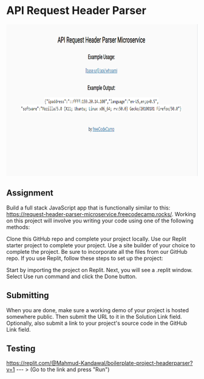# API Request Header Parser

<img src = "images/header.png" height = 400 width = 750> 

## Assignment

Build a full stack JavaScript app that is functionally similar to this: https://request-header-parser-microservice.freecodecamp.rocks/. Working on this project will involve you writing your code using one of the following methods:

Clone this GitHub repo and complete your project locally.
Use our Replit starter project to complete your project.
Use a site builder of your choice to complete the project. Be sure to incorporate all the files from our GitHub repo.
If you use Replit, follow these steps to set up the project:

Start by importing the project on Replit.
Next, you will see a .replit window.
Select Use run command and click the Done button.

## Submitting

When you are done, make sure a working demo of your project is hosted somewhere public. Then submit the URL to it in the Solution Link field. Optionally, also submit a link to your project's source code in the GitHub Link field.

## Testing 
https://replit.com/@Mahmud-Kandawal/boilerplate-project-headerparser?v=1  --- > (Go to the link and press "Run")

